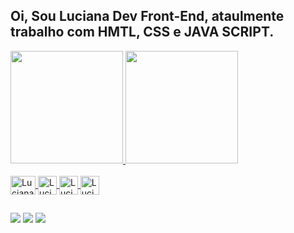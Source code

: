 
## Oi, Sou Luciana Dev Front-End, ataulmente trabalho com HMTL, CSS e JAVA SCRIPT.
  <div aling="center">
      <a href="[https://github.com/luestevam](https://github.com/luestevam)">
      <img height="180em" src="https://github-readme-stats.vercel.app/api?username=luestevam&show_icons=true&theme=dracula&include_all_commits=true&count_private=true"/>
       <img height="180em" src="https://github-readme-stats.vercel.app/api/top-langs/?username=Samorim&layout=compact&langs_count=7&theme=radical"/>
  </div>
  
  
   <div style="display: inline_block"><br>  
    <img align="center" alt="Luciana-HTML" height="30" width="40" src="https://cdn.jsdelivr.net/gh/devicons/devicon/icons/html5/html5-original.svg"/>
    <image align="center" alt="Luciana-CSS"   height="30" width"40" src="https://cdn.jsdelivr.net/gh/devicons/devicon/icons/css3/css3-original.svg"/>
    <image align="center" alt="Luciana-JavaScript"   height="30" width"40" src="https://cdn.jsdelivr.net/gh/devicons/devicon/icons/javascript/javascript-original.svg" /> 
    <image align="center" alt="Luciana-React"   height="30" width"40" src="https://cdn.jsdelivr.net/gh/devicons/devicon/icons/react/react-original.svg" />       
  </div>
    
  ##
  
   <div align="center>  
     <a href="https://instagram.com/luestevam" target="_blank"><img src="https://img.shields.io/badge/Instagram-E4405F?style=for-the-badge&logo=instagram&logoColor=white" target="_blank"></a>
    <a href="https://discord.gg/luciana#6748" target="_blank"><img src="https://img.shields.io/badge/Discord-7289DA?style=for-the-badge&logo=discord&logoColor=white" target="_blank"></a>  
      <a href="https://www.linkedin.com/in/luciana-estevam-2bb7a792/" target="_blank"><img src="https://img.shields.io/badge/LinkedIn-0077B5?style=for-the-badge&logo=linkedin&logoColor=white" target="_blank"></a>  
    
      
  </div>
  
  ##
